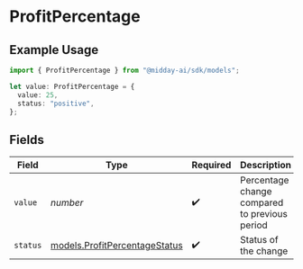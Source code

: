 # ProfitPercentage

## Example Usage

```typescript
import { ProfitPercentage } from "@midday-ai/sdk/models";

let value: ProfitPercentage = {
  value: 25,
  status: "positive",
};
```

## Fields

| Field                                                                | Type                                                                 | Required                                                             | Description                                                          | Example                                                              |
| -------------------------------------------------------------------- | -------------------------------------------------------------------- | -------------------------------------------------------------------- | -------------------------------------------------------------------- | -------------------------------------------------------------------- |
| `value`                                                              | *number*                                                             | :heavy_check_mark:                                                   | Percentage change compared to previous period                        | 25                                                                   |
| `status`                                                             | [models.ProfitPercentageStatus](../models/profitpercentagestatus.md) | :heavy_check_mark:                                                   | Status of the change                                                 | positive                                                             |